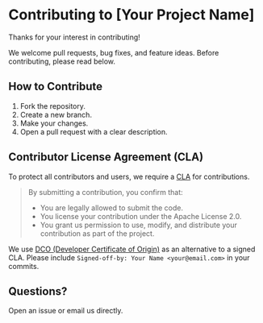 # Contributing to [Your Project Name]

Thanks for your interest in contributing!

We welcome pull requests, bug fixes, and feature ideas. Before contributing, please read below.

## How to Contribute

1. Fork the repository.
2. Create a new branch.
3. Make your changes.
4. Open a pull request with a clear description.

## Contributor License Agreement (CLA)

To protect all contributors and users, we require a [CLA](https://cla-assistant.io/) for contributions.

> By submitting a contribution, you confirm that:
>
> - You are legally allowed to submit the code.
> - You license your contribution under the Apache License 2.0.
> - You grant us permission to use, modify, and distribute your contribution as part of the project.

We use [DCO (Developer Certificate of Origin)](https://developercertificate.org/) as an alternative to a signed CLA. Please include `Signed-off-by: Your Name <your@email.com>` in your commits.

## Questions?

Open an issue or email us directly.